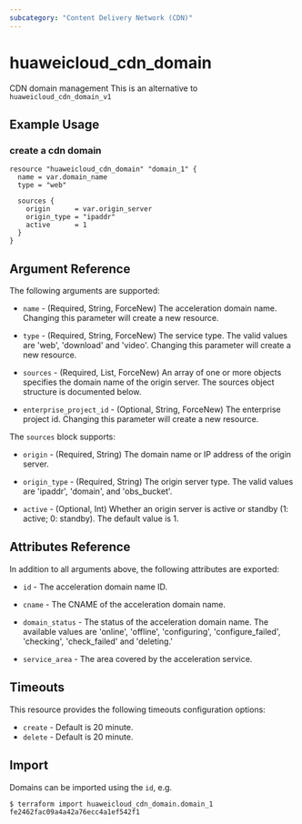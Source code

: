 ```yaml
---
subcategory: "Content Delivery Network (CDN)"
---
```


# huaweicloud_cdn_domain

CDN domain management
This is an alternative to `huaweicloud_cdn_domain_v1`

## Example Usage

### create a cdn domain

```hcl
resource "huaweicloud_cdn_domain" "domain_1" {
  name = var.domain_name
  type = "web"

  sources {
    origin      = var.origin_server
    origin_type = "ipaddr"
    active      = 1
  }
}
```

## Argument Reference

The following arguments are supported:

* `name` - (Required, String, ForceNew) The acceleration domain name.
    Changing this parameter will create a new resource.

* `type` - (Required, String, ForceNew) The service type. The valid values are  'web', 'download' and 'video'.
    Changing this parameter will create a new resource.

* `sources` - (Required, List, ForceNew) An array of one or more objects specifies the domain name of the origin server.
    The sources object structure is documented below.

* `enterprise_project_id` - (Optional, String, ForceNew) The enterprise project id.
    Changing this parameter will create a new resource.


The `sources` block supports:

* `origin` - (Required, String) The domain name or IP address of the origin server.

* `origin_type` - (Required, String) The origin server type. The valid values are 'ipaddr', 'domain', and 'obs_bucket'.

* `active` - (Optional, Int) Whether an origin server is active or standby (1: active; 0: standby).
    The default value is 1.

## Attributes Reference

In addition to all arguments above, the following attributes are exported:

* `id` - The acceleration domain name ID.

* `cname` - The CNAME of the acceleration domain name.

* `domain_status` - The status of the acceleration domain name. The available values are
    'online', 'offline', 'configuring', 'configure_failed', 'checking', 'check_failed'  and 'deleting.'

* `service_area` - The area covered by the acceleration service.


## Timeouts
This resource provides the following timeouts configuration options:
- `create` - Default is 20 minute.
- `delete` - Default is 20 minute.

## Import

Domains can be imported using the `id`, e.g.

```
$ terraform import huaweicloud_cdn_domain.domain_1 fe2462fac09a4a42a76ecc4a1ef542f1
```
